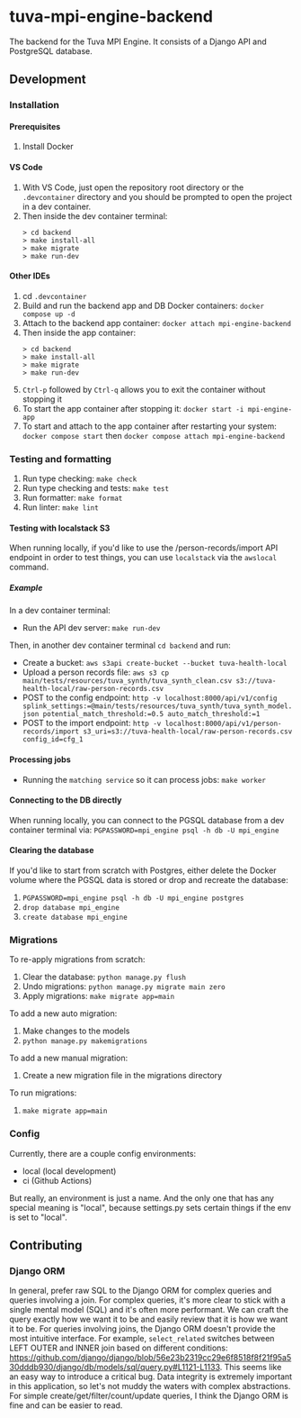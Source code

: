 # tuva-mpi-engine-backend

The backend for the Tuva MPI Engine. It consists of a Django API and PostgreSQL database.

## Development

### Installation

#### Prerequisites

1. Install Docker

#### VS Code

1. With VS Code, just open the repository root directory or the `.devcontainer` directory and you should be prompted to open the project in a dev container.
1. Then inside the dev container terminal:
   ```
   > cd backend
   > make install-all
   > make migrate
   > make run-dev
   ```

#### Other IDEs

1. cd `.devcontainer`
1. Build and run the backend app and DB Docker containers: `docker compose up -d`
1. Attach to the backend app container: `docker attach mpi-engine-backend`
1. Then inside the app container:
   ```
   > cd backend
   > make install-all
   > make migrate
   > make run-dev
   ```
1. `Ctrl-p` followed by `Ctrl-q` allows you to exit the container without stopping it
1. To start the app container after stopping it: `docker start -i mpi-engine-app`
1. To start and attach to the app container after restarting your system: `docker compose start` then `docker compose attach mpi-engine-backend`

### Testing and formatting

1. Run type checking: `make check`
1. Run type checking and tests: `make test`
1. Run formatter: `make format`
1. Run linter: `make lint`

#### Testing with localstack S3

When running locally, if you'd like to use the /person-records/import API endpoint in order to test things, you can use `localstack` via the `awslocal` command.

##### Example

In a dev container terminal:

- Run the API dev server: `make run-dev`

Then, in another dev container terminal `cd backend` and run:
- Create a bucket:  `aws s3api create-bucket --bucket tuva-health-local`
- Upload a person records file: `aws s3 cp main/tests/resources/tuva_synth/tuva_synth_clean.csv s3://tuva-health-local/raw-person-records.csv`
- POST to the config endpoint: `http -v localhost:8000/api/v1/config splink_settings:=@main/tests/resources/tuva_synth/tuva_synth_model.json potential_match_threshold:=0.5 auto_match_threshold:=1`
- POST to the import endpoint: `http -v localhost:8000/api/v1/person-records/import s3_uri=s3://tuva-health-local/raw-person-records.csv config_id=cfg_1`

#### Processing jobs

- Running the `matching service` so it can process jobs: `make worker`

#### Connecting to the DB directly

When running locally, you can connect to the PGSQL database from a dev container terminal via: `PGPASSWORD=mpi_engine psql -h db -U mpi_engine`

#### Clearing the database

If you'd like to start from scratch with Postgres, either delete the Docker volume where the PGSQL data is stored or drop and recreate the database:

1. `PGPASSWORD=mpi_engine psql -h db -U mpi_engine postgres`
1. `drop database mpi_engine`
1. `create database mpi_engine`

### Migrations

To re-apply migrations from scratch:

1. Clear the database: `python manage.py flush`
1. Undo migrations: `python manage.py migrate main zero`
1. Apply migrations: `make migrate app=main`

To add a new auto migration:

1. Make changes to the models
1. `python manage.py makemigrations`

To add a new manual migration:

1. Create a new migration file in the migrations directory

To run migrations:

1. `make migrate app=main`

### Config

Currently, there are a couple config environments:

- local (local development)
- ci (Github Actions)

But really, an environment is just a name. And the only one that has any special meaning is "local", because settings.py sets certain things if the env is set to "local".

## Contributing

### Django ORM

In general, prefer raw SQL to the Django ORM for complex queries and queries involving a join. For complex queries, it's more clear to stick with a single mental model (SQL) and it's often more performant. We can craft the query exactly how we want it to be and easily review that it is how we want it to be. For queries involving joins, the Django ORM doesn't provide the most intuitive interface. For example, `select_related` switches between LEFT OUTER and INNER join based on different conditions: https://github.com/django/django/blob/56e23b2319cc29e6f8518f8f21f95a530dddb930/django/db/models/sql/query.py#L1121-L1133. This seems like an easy way to introduce a critical bug. Data integrity is extremely important in this application, so let's not muddy the waters with complex abstractions. For simple create/get/filter/count/update queries, I think the Django ORM is fine and can be easier to read.
